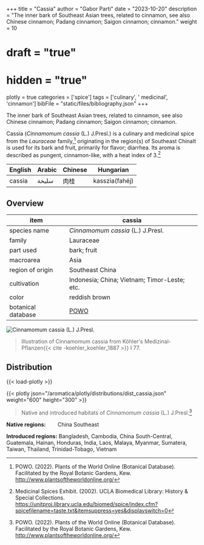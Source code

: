 +++
title = "Cassia"
author = "Gabor Parti"
date = "2023-10-20"
description = "The inner bark of Southeast Asian trees, related to cinnamon, see also Chinese cinnamon; Padang cinnamon; Saigon cinnamon; cinnamon."
weight = 10
# draft = "true"
# hidden = "true"
plotly = true
categories = ['spice']
tags = ['culinary', ' medicinal', 'cinnamon']
bibFile = "static/files/bibliography.json"
+++

The inner bark of Southeast Asian trees, related to cinnamon, see also Chinese cinnamon; Padang cinnamon; Saigon cinnamon; cinnamon.

Cassia (*Cinnamomum cassia* (L.) J.Presl.) is a culinary and medicinal spice from the *Lauraceae* family,[^powo] originating in the region(s) of Southeast ChinaIt is used for its bark and fruit, primarily for flavor; diarrhea. Its aroma is described as pungent, cinnamon-like, with a heat index of 3.[^ucla_medicinal_2002]

|English|Arabic|Chinese|   Hungarian  |
|-------|------|-------|--------------|
| cassia| سليخة|   肉桂  |kasszia(fahéj)|

## Overview

|       item       |                       cassia                      |
|------------------|---------------------------------------------------|
|   species name   |         *Cinnamomum cassia* (L.) J.Presl.         |
|      family      |                     Lauraceae                     |
|     part used    |                    bark; fruit                    |
|     macroarea    |                        Asia                       |
| region of origin |                  Southeast China                  |
|    cultivation   |    Indonesia; China; Vietnam; Timor-Leste; etc.   |
|       color      |                   reddish brown                   |
|botanical database|[POWO](https://powo.science.kew.org/taxon/463288-1)|

![*Cinnamomum cassia* (L.) J.Presl.](/images/illustrations/cassia.png?height=50vw "Illustration of Cinnamomum cassia from Köhler's Medizinal-Pflanzen")

>Illustration of Cinnamomum cassia from Köhler's Medizinal-Pflanzen{{< cite -koehler_koehler_1887 >}} I 77.

## Distribution

{{< load-plotly >}}

{{< plotly json="/aromatica/plotly/distributions/dist_cassia.json" weight="600" height="300" >}}

>Native and introduced habitats of *Cinnamomum cassia* (L.) J.Presl.[^powo]

**Native regions:** &nbsp; &nbsp; &nbsp; &nbsp;China Southeast

**Introduced regions:** Bangladesh, Cambodia, China South-Central, Guatemala, Hainan, Honduras, India, Laos, Malaya, Myanmar, Sumatera, Taiwan, Thailand, Trinidad-Tobago, Vietnam

[^powo]: POWO. (2022). Plants of the World Online (Botanical Database). Facilitated by the Royal Botanic Gardens, Kew. http://www.plantsoftheworldonline.org/
[^ucla_medicinal_2002]: Medicinal Spices Exhibit. (2002). UCLA Biomedical Library: History & Special Collections. https://unitproj.library.ucla.edu/biomed/spice/index.cfm?spicefilename=taste.txt&itemsuppress=yes&displayswitch=0

